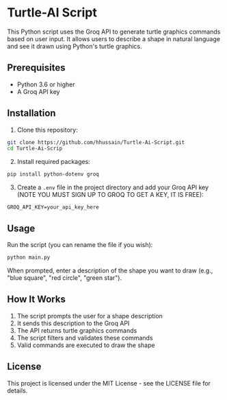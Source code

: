 # Turtle-AI Script

This Python script uses the Groq API to generate turtle graphics commands based on user input. It allows users to describe a shape in natural language and see it drawn using Python's turtle graphics.

## Prerequisites

- Python 3.6 or higher
- A Groq API key

## Installation

1. Clone this repository:
```bash
git clone https://github.com/hhussain/Turtle-Ai-Script.git
cd Turtle-Ai-Scrip
```

2. Install required packages:
```bash
pip install python-dotenv groq
```

3. Create a `.env` file in the project directory and add your Groq API key (NOTE YOU MUST SIGN UP TO GROQ TO GET A KEY, IT IS FREE):
```
GROQ_API_KEY=your_api_key_here
```

## Usage

Run the script (you can rename the file if you wish):
```bash
python main.py
```

When prompted, enter a description of the shape you want to draw (e.g., "blue square", "red circle", "green star").

## How It Works

1. The script prompts the user for a shape description
2. It sends this description to the Groq API
3. The API returns turtle graphics commands
4. The script filters and validates these commands
5. Valid commands are executed to draw the shape

## License

This project is licensed under the MIT License - see the LICENSE file for details.
